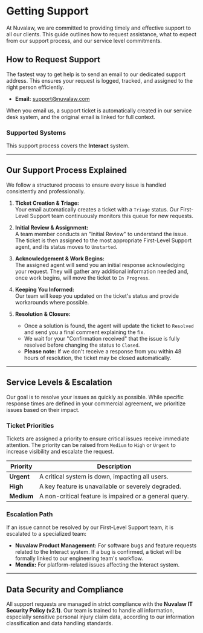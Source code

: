 # Getting Support

At Nuvalaw, we are committed to providing timely and effective support to all our clients. This guide outlines how to request assistance, what to expect from our support process, and our service level commitments.

## How to Request Support

The fastest way to get help is to send an email to our dedicated support address. This ensures your request is logged, tracked, and assigned to the right person efficiently.

- **Email:** [support@nuvalaw.com](mailto:support@nuvalaw.com)

When you email us, a support ticket is automatically created in our service desk system, and the original email is linked for full context.

### Supported Systems

This support process covers the **Interact** system.

---

## Our Support Process Explained

We follow a structured process to ensure every issue is handled consistently and professionally.

1. **Ticket Creation & Triage:**  
   Your email automatically creates a ticket with a `Triage` status. Our First-Level Support team continuously monitors this queue for new requests.

2. **Initial Review & Assignment:**  
   A team member conducts an "Initial Review" to understand the issue. The ticket is then assigned to the most appropriate First-Level Support agent, and its status moves to `Unstarted`.

3. **Acknowledgement & Work Begins:**  
   The assigned agent will send you an initial response acknowledging your request. They will gather any additional information needed and, once work begins, will move the ticket to `In Progress`.

4. **Keeping You Informed:**  
   Our team will keep you updated on the ticket's status and provide workarounds where possible.

5. **Resolution & Closure:**  
   - Once a solution is found, the agent will update the ticket to `Resolved` and send you a final comment explaining the fix.  
   - We wait for your "Confirmation received" that the issue is fully resolved before changing the status to `Closed`.  
   - **Please note:** If we don't receive a response from you within 48 hours of resolution, the ticket may be closed automatically.

---

## Service Levels & Escalation

Our goal is to resolve your issues as quickly as possible. While specific response times are defined in your commercial agreement, we prioritize issues based on their impact.

### Ticket Priorities

Tickets are assigned a priority to ensure critical issues receive immediate attention. The priority can be raised from `Medium` to `High` or `Urgent` to increase visibility and escalate the request.

| Priority   | Description                                       |
|------------|-------------------------------------------------|
| **Urgent** | A critical system is down, impacting all users. |
| **High**   | A key feature is unavailable or severely degraded. |
| **Medium** | A non-critical feature is impaired or a general query. |

### Escalation Path

If an issue cannot be resolved by our First-Level Support team, it is escalated to a specialized team:

- **Nuvalaw Product Management:** For software bugs and feature requests related to the Interact system. If a bug is confirmed, a ticket will be formally linked to our engineering team's workflow.  
- **Mendix:** For platform-related issues affecting the Interact system.

---

## Data Security and Compliance

All support requests are managed in strict compliance with the **Nuvalaw IT Security Policy (v2.1)**. Our team is trained to handle all information, especially sensitive personal injury claim data, according to our information classification and data handling standards.
